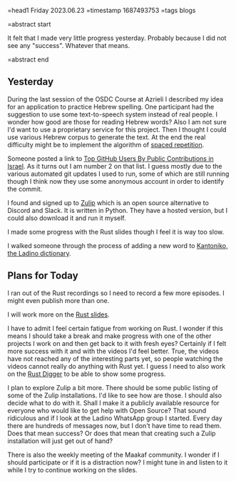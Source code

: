 =head1 Friday 2023.06.23
=timestamp 1687493753
=tags blogs

=abstract start

It felt that I made very little progress yesterday. Probably because I did not see any "success". Whatever that means.

=abstract end

## Yesterday

During the last session of the OSDC Course at Azrieli I described my idea for an application to practice Hebrew spelling. One participant had the suggestion
to use some text-to-speech system instead of real people. I wonder how good are those for reading Hebrew words? Also I am not sure I'd want to use a proprietary
service for this project. Then I thought I could use various Hebrew corpus to generate the text. At the end the real difficulty might be to implement the algorithm
of [spaced repetition](https://en.wikipedia.org/wiki/Spaced_repetition).

Someone posted a link to [Top GitHub Users By Public Contributions in Israel](https://github.com/gayanvoice/top-github-users/blob/main/markdown/public_contributions/israel.md).
As it turns out I am number 2 on that list. I guess mostly due to the various automated git updates I used to run, some of which are still running though I think now they use some anonymous
account in order to identify the commit.

I found and signed up to [Zulip](https://zulip.com/) which is an open source alternative to Discord and Slack. It is written in Python.
They have a hosted version, but I could also download it and run it myself.

I made some progress with the Rust slides though I feel it is way too slow.

I walked someone through the process of adding a new word to [Kantoniko, the Ladino dictionary](https://kantoniko.com/).

## Plans for Today

I ran out of the Rust recordings so I need to record a few more episodes. I might even publish more than one.

I will work more on the [Rust slides](https://code-maven.com/slides/rust/).

I have to admit I feel certain fatigue from working on Rust. I wonder if this means I should take a break and make progress with one of the other
projects I work on and then get back to it with fresh eyes? Certainly if I felt more success with it and with the videos I'd feel better.
True, the videos have not reached any of the interesting parts yet, so people watching the videos cannot really do anything with Rust yet.
I guess I need to also work on the [Rust Digger](https://rust-digger.code-maven.com/) to be able to show some progress.

I plan to explore Zulip a bit more. There should be some public listing of some of the Zulip installations. I'd like to see how are those.
I should also decide what to do with it. Shall I make it a publicly available resource for everyone who would like to get help with Open Source?
That sound ridiculous and if I look at the Ladino WhatsApp group I started. Every day there are hundreds of messages now, but I don't have time to
read them. Does that mean success? Or does that mean that creating such a Zulip installation will just get out of hand?

There is also the weekly meeting of the Maakaf community. I wonder if I should participate or if it is a distraction now?
I might tune in and listen to it while I try to continue working on the slides.


